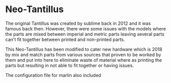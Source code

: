 # Neo-Tantillus
The original Tantillus was created by sublime back in 2012 and it was famous back then. However, there were some issues with the models where the parts are mixed between imperial and metric parts leaving several parts can't fit together between printed and non-printed parts.

This Neo-Tantillus has been modified to cater new hardware which is 2018 by mix and match parts from various sources that proven to be worked by them and put into here to eliminate waste of material where as printing the parts but resulting in not able to fit together or having issues.

The configuration file for marlin also included
